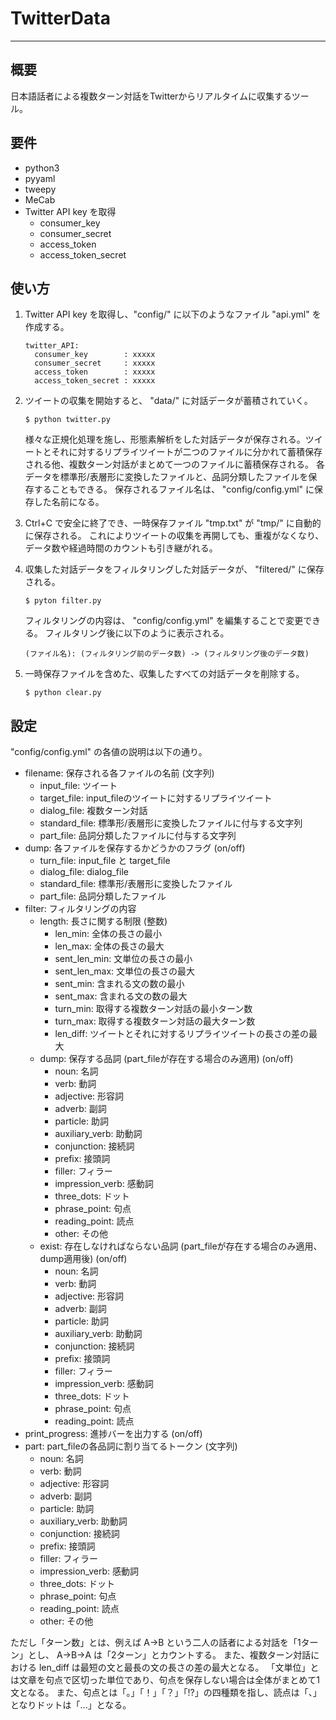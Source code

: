 # TwitterData
***
## 概要
日本語話者による複数ターン対話をTwitterからリアルタイムに収集するツール。

## 要件
- python3
- pyyaml
- tweepy
- MeCab
- Twitter API key を取得
    - consumer_key
    - consumer_secret
    - access_token
    - access_token_secret

## 使い方
1. Twitter API key を取得し、"config/" に以下のようなファイル "api.yml" を作成する。
    ```
    twitter_API:
      consumer_key        : xxxxx
      consumer_secret     : xxxxx
      access_token        : xxxxx
      access_token_secret : xxxxx
    ```

2. ツイートの収集を開始すると、 "data/" に対話データが蓄積されていく。
    ```
    $ python twitter.py
    ```
    様々な正規化処理を施し、形態素解析をした対話データが保存される。ツイートとそれに対するリプライツイートが二つのファイルに分かれて蓄積保存される他、複数ターン対話がまとめて一つのファイルに蓄積保存される。
    各データを標準形/表層形に変換したファイルと、品詞分類したファイルを保存することもできる。
    保存されるファイル名は、 "config/config.yml" に保存した名前になる。

3. Ctrl+C で安全に終了でき、一時保存ファイル "tmp.txt" が "tmp/" に自動的に保存される。
これによりツイートの収集を再開しても、重複がなくなり、データ数や経過時間のカウントも引き継がれる。

4. 収集した対話データをフィルタリングした対話データが、 "filtered/" に保存される。
    ```
    $ pyton filter.py
    ```
    フィルタリングの内容は、 "config/config.yml" を編集することで変更できる。
    フィルタリング後に以下のように表示される。
    ```
    (ファイル名): (フィルタリング前のデータ数) -> (フィルタリング後のデータ数)
    ```

5. 一時保存ファイルを含めた、収集したすべての対話データを削除する。
    ```
    $ python clear.py
    ```

## 設定
"config/config.yml" の各値の説明は以下の通り。

- filename: 保存される各ファイルの名前 (文字列)
    - input_file: ツイート
    - target_file: input_fileのツイートに対するリプライツイート
    - dialog_file: 複数ターン対話
    - standard_file: 標準形/表層形に変換したファイルに付与する文字列
    - part_file: 品詞分類したファイルに付与する文字列
- dump: 各ファイルを保存するかどうかのフラグ (on/off)
    - turn_file: input_file と target_file
    - dialog_file: dialog_file
    - standard_file: 標準形/表層形に変換したファイル
    - part_file: 品詞分類したファイル
- filter: フィルタリングの内容
    - length: 長さに関する制限 (整数)
        - len_min: 全体の長さの最小
        - len_max: 全体の長さの最大
        - sent_len_min: 文単位の長さの最小
        - sent_len_max: 文単位の長さの最大
        - sent_min: 含まれる文の数の最小
        - sent_max: 含まれる文の数の最大
        - turn_min: 取得する複数ターン対話の最小ターン数
        - turn_max: 取得する複数ターン対話の最大ターン数
        - len_diff: ツイートとそれに対するリプライツイートの長さの差の最大
    - dump: 保存する品詞 (part_fileが存在する場合のみ適用) (on/off)
        - noun: 名詞
        - verb: 動詞
        - adjective: 形容詞
        - adverb: 副詞
        - particle: 助詞
        - auxiliary_verb: 助動詞
        - conjunction: 接続詞
        - prefix: 接頭詞
        - filler: フィラー
        - impression_verb: 感動詞
        - three_dots: ドット
        - phrase_point: 句点
        - reading_point: 読点
        - other: その他
    - exist: 存在しなければならない品詞 (part_fileが存在する場合のみ適用、dump適用後) (on/off)
        - noun: 名詞
        - verb: 動詞
        - adjective: 形容詞
        - adverb: 副詞
        - particle: 助詞
        - auxiliary_verb: 助動詞
        - conjunction: 接続詞
        - prefix: 接頭詞
        - filler: フィラー
        - impression_verb: 感動詞
        - three_dots: ドット
        - phrase_point: 句点
        - reading_point: 読点
- print_progress: 進捗バーを出力する (on/off)
- part: part_fileの各品詞に割り当てるトークン (文字列)
    - noun: 名詞
    - verb: 動詞
    - adjective: 形容詞
    - adverb: 副詞
    - particle: 助詞
    - auxiliary_verb: 助動詞
    - conjunction: 接続詞
    - prefix: 接頭詞
    - filler: フィラー
    - impression_verb: 感動詞
    - three_dots: ドット
    - phrase_point: 句点
    - reading_point: 読点
    - other: その他

ただし「ターン数」とは、例えば A->B という二人の話者による対話を「1ターン」とし、
A->B->A は「2ターン」とカウントする。
また、複数ターン対話における len_diff は最短の文と最長の文の長さの差の最大となる。
「文単位」とは文章を句点で区切った単位であり、句点を保存しない場合は全体がまとめて1文となる。
また、句点とは「。」「！」「？」「!?」の四種類を指し、読点は「、」となりドットは「...」となる。
